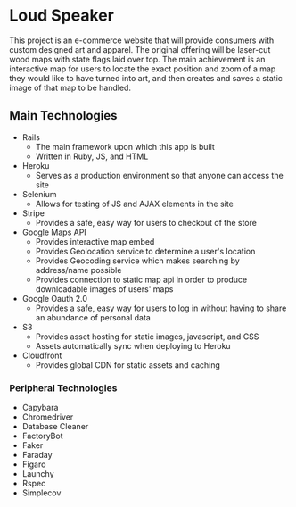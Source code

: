 # Loud Speaker

This project is an e-commerce website that will provide consumers with custom designed art and apparel. The original offering will be laser-cut wood maps with state flags laid over top. The main achievement is an interactive map for users to locate the exact position and zoom of a map they would like to have turned into art, and then creates and saves a static image of that map to be handled.

## Main Technologies

* Rails
  - The main framework upon which this app is built
  - Written in Ruby, JS, and HTML
* Heroku
  - Serves as a production environment so that anyone can access the site
* Selenium
  - Allows for testing of JS and AJAX elements in the site
* Stripe
  - Provides a safe, easy way for users to checkout of the store
* Google Maps API
  - Provides interactive map embed
  - Provides Geolocation service to determine a user's location
  - Provides Geocoding service which makes searching by address/name possible
  - Provides connection to static map api in order to produce downloadable images of users' maps
* Google Oauth 2.0
  - Provides a safe, easy way for users to log in without having to share an abundance of personal data
* S3
  - Provides asset hosting for static images, javascript, and CSS
  - Assets automatically sync when deploying to Heroku
* Cloudfront
  - Provides global CDN for static assets and caching

### Peripheral Technologies

* Capybara
* Chromedriver
* Database Cleaner
* FactoryBot
* Faker
* Faraday
* Figaro
* Launchy
* Rspec
* Simplecov
